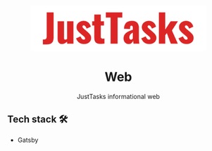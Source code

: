 <div align="center">
  <img alt="Logo" src="../../resources/just-tasks-logo-red.png" width="400" />
</div>
<h1 align="center">
  Web
</h1>
<p align="center">
  JustTasks informational web
</p>

## Tech stack 🛠

* Gatsby
